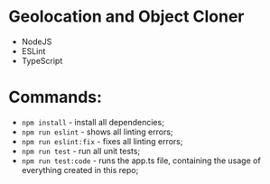 # Geolocation and Object Cloner

  - NodeJS
  - ESLint
  - TypeScript

# Commands:

  - `npm install` - install all dependencies;
  - `npm run eslint` - shows all linting errors;
  - `npm run eslint:fix` - fixes all linting errors;
  - `npm run test` - run all unit tests;
  - `npm run test:code` - runs the app.ts file, containing the usage of everything created in this repo;
